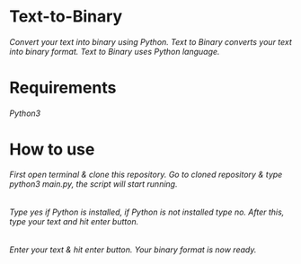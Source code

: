 # Text-to-Binary
###### Convert your text into binary using Python. Text to Binary converts your text into binary format. Text to Binary uses Python language.

# Requirements
###### Python3

# How to use
###### First open terminal & clone this repository. Go to cloned repository & type python3 main.py, the script will start running.
###### Type yes if Python is installed, if Python is not installed type no. After this, type your text and hit enter button.
###### Enter your text & hit enter button. Your binary format is now ready.
